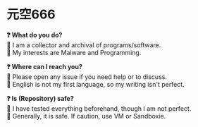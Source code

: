 # 元空666

<b>❓ What do you do?</b>  
🔴 I am a collector and archival of programs/software.  
🔴 My interests are Malware and Programming.

<b>❓ Where can I reach you?</b>  
🔴 Please open any issue if you need help or to discuss.  
🔴 English is not my first language, so my writing isn't perfect.

<b>❓ Is (Repository) safe?</b>  
🔴 I have tested everything beforehand, though I am not perfect.   
🔴 Generally, it is safe. If caution, use VM or Sandboxie.

<!--
**yuankong666/yuankong666** is a ✨ _special_ ✨ repository because its `README.md` (this file) appears on your GitHub profile.

Here are some ideas to get you started:

- 🔭 I’m currently working on ...
- 🌱 I’m currently learning ...
- 👯 I’m looking to collaborate on ...
- 🤔 I’m looking for help with ...
- 💬 Ask me about ...
- 📫 How to reach me: ...
- 😄 Pronouns: ...
- ⚡ Fun fact: ...
-->
